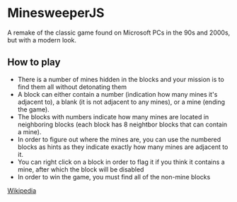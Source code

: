 # MinesweeperJS

A remake of the classic game found on Microsoft PCs in the 90s and 2000s, but with a modern look.

## How to play

- There is a number of mines hidden in the blocks and your mission is to find them all without detonating them
- A block can either contain a number (indication how many mines it's adjacent to), a blank (it is not adjacent to any mines), or a mine (ending the game).
- The blocks with numbers indicate how many mines are located in neighboring blocks (each block has 8 neightbor blocks that can contain a mine).
- In order to figure out where the mines are, you can use the numbered blocks as hints as they indicate exactly how many mines are adjacent to it.
- You can right click on a block in order to flag it if you think it contains a mine, after which the block will be disabled
- In order to win the game, you must find all of the non-mine blocks

[Wikipedia](<https://en.wikipedia.org/wiki/Minesweeper_(video_game)>)
